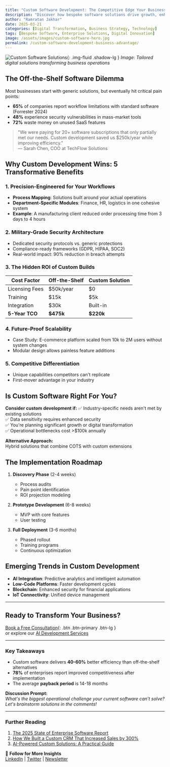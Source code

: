 ```yaml
---
title: "Custom Software Development: The Competitive Edge Your Business Needs"
description: "Discover how bespoke software solutions drive growth, enhance security, and future-proof your business in the digital age."
author: "Ramratan Jakhar"
date: 2025-03-21
categories: [Digital Transformation, Business Strategy, Technology]
tags: [Bespoke Software, Enterprise Solutions, Digital Innovation]
image: /assets/images/custom-software-hero.jpg
permalink: /custom-software-development-business-advantage/
---
```


![Custom Software Solutions]({{site.baseurl}}/assets/images/custom-software-hero.jpg){: .img-fluid .shadow-lg }
*Image: Tailored digital solutions transforming business operations*

## The Off-the-Shelf Software Dilemma 

Most businesses start with generic solutions, but eventually hit critical pain points:
- **65%** of companies report workflow limitations with standard software (Forrester 2024)
- **48%** experience security vulnerabilities in mass-market tools
- **72%** waste money on unused SaaS features

> "We were paying for 20+ software subscriptions that only partially met our needs. Custom development saved us $250k/year while improving efficiency."  
> — Sarah Chen, COO at TechFlow Solutions

## Why Custom Development Wins: 5 Transformative Benefits

### 1. Precision-Engineered for Your Workflows
- **Process Mapping**: Solutions built around your actual operations
- **Department-Specific Modules**: Finance, HR, logistics in one cohesive system
- **Example**: A manufacturing client reduced order processing time from 3 days to 4 hours

### 2. Military-Grade Security Architecture
- Dedicated security protocols vs. generic protections
- Compliance-ready frameworks (GDPR, HIPAA, SOC2)
- Real-world impact: 90% reduction in breach attempts

### 3. The Hidden ROI of Custom Builds
| Cost Factor | Off-the-Shelf | Custom Solution |
|------------|--------------|-----------------|
| Licensing Fees | $50k/year | $0 |
| Training | $15k | $5k |
| Integration | $30k | Built-in |
| **5-Year TCO** | **$475k** | **$220k** |

### 4. Future-Proof Scalability
- Case Study: E-commerce platform scaled from 10k to 2M users without system changes
- Modular design allows painless feature additions

### 5. Competitive Differentiation
- Unique capabilities competitors can't replicate
- First-mover advantage in your industry

## Is Custom Software Right For You? 

**Consider custom development if:**
✅ Industry-specific needs aren't met by existing solutions  
✅ Data sensitivity requires enhanced security  
✅ You're planning significant growth or digital transformation  
✅ Operational bottlenecks cost >$100k annually  

**Alternative Approach:**  
Hybrid solutions that combine COTS with custom extensions

## The Implementation Roadmap

1. **Discovery Phase** (2-4 weeks)  
   - Process audits  
   - Pain point identification  
   - ROI projection modeling

2. **Prototype Development** (6-8 weeks)  
   - MVP with core features  
   - User testing

3. **Full Deployment** (3-6 months)  
   - Phased rollout  
   - Training programs  
   - Continuous optimization

## Emerging Trends in Custom Development

- **AI Integration**: Predictive analytics and intelligent automation
- **Low-Code Platforms**: Faster development cycles
- **Blockchain**: Enhanced security for financial applications
- **IoT Connectivity**: Unified device management

---

## Ready to Transform Your Business?

[Book a Free Consultation](#){: .btn .btn-primary .btn-lg }  
or explore our [AI Development Services](#)

---

### Key Takeaways
- Custom software delivers **40-60%** better efficiency than off-the-shelf alternatives
- **78%** of enterprises report improved competitiveness after implementation
- The average **payback period** is 14-18 months

**Discussion Prompt:**  
*What's the biggest operational challenge your current software can't solve? Let's brainstorm solutions in the comments!*

---

### Further Reading
1. [The 2025 State of Enterprise Software Report](#)
2. [How We Built a Custom CRM That Increased Sales by 300%](#)
3. [AI-Powered Custom Solutions: A Practical Guide](#)

📢 **Follow for More Insights**  
[LinkedIn](#) | [Twitter](#) | [Newsletter](#)
